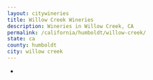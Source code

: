 ```yaml
---
layout: citywineries
title: Willow Creek Wineries
description: Wineries in Willow Creek, CA
permalink: /california/humboldt/willow-creek/
state: ca
county: humboldt
city: willow creek
---
```

-
